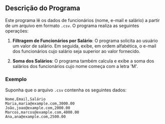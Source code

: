 ## Descrição do Programa

Este programa lê os dados de funcionários (nome, e-mail e salário) a partir de um arquivo em formato `.csv`. O programa realiza as seguintes operações:

1. **Filtragem de Funcionários por Salário**: O programa solicita ao usuário um valor de salário. Em seguida, exibe, em ordem alfabética, o e-mail dos funcionários cujo salário seja superior ao valor fornecido.

2. **Soma dos Salários**: O programa também calcula e exibe a soma dos salários dos funcionários cujo nome começa com a letra 'M'.

### Exemplo

Suponha que o arquivo `.csv` contenha os seguintes dados:

```csv
Nome,Email,Salário
Maria,maria@example.com,3000.00
João,joao@example.com,2000.00
Marcos,marcos@example.com,4000.00
Ana,ana@example.com,2500.00
